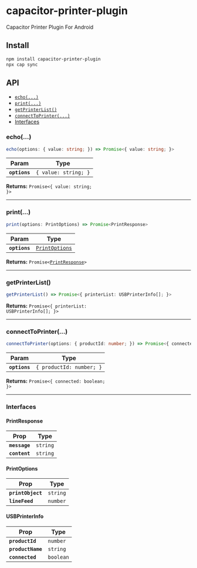 # capacitor-printer-plugin

Capacitor Printer Plugin For Android

## Install

```bash
npm install capacitor-printer-plugin
npx cap sync
```

## API

<docgen-index>

* [`echo(...)`](#echo)
* [`print(...)`](#print)
* [`getPrinterList()`](#getprinterlist)
* [`connectToPrinter(...)`](#connecttoprinter)
* [Interfaces](#interfaces)

</docgen-index>

<docgen-api>
<!--Update the source file JSDoc comments and rerun docgen to update the docs below-->

### echo(...)

```typescript
echo(options: { value: string; }) => Promise<{ value: string; }>
```

| Param         | Type                            |
| ------------- | ------------------------------- |
| **`options`** | <code>{ value: string; }</code> |

**Returns:** <code>Promise&lt;{ value: string; }&gt;</code>

--------------------


### print(...)

```typescript
print(options: PrintOptions) => Promise<PrintResponse>
```

| Param         | Type                                                  |
| ------------- | ----------------------------------------------------- |
| **`options`** | <code><a href="#printoptions">PrintOptions</a></code> |

**Returns:** <code>Promise&lt;<a href="#printresponse">PrintResponse</a>&gt;</code>

--------------------


### getPrinterList()

```typescript
getPrinterList() => Promise<{ printerList: USBPrinterInfo[]; }>
```

**Returns:** <code>Promise&lt;{ printerList: USBPrinterInfo[]; }&gt;</code>

--------------------


### connectToPrinter(...)

```typescript
connectToPrinter(options: { productId: number; }) => Promise<{ connected: boolean; }>
```

| Param         | Type                                |
| ------------- | ----------------------------------- |
| **`options`** | <code>{ productId: number; }</code> |

**Returns:** <code>Promise&lt;{ connected: boolean; }&gt;</code>

--------------------


### Interfaces


#### PrintResponse

| Prop          | Type                |
| ------------- | ------------------- |
| **`message`** | <code>string</code> |
| **`content`** | <code>string</code> |


#### PrintOptions

| Prop              | Type                |
| ----------------- | ------------------- |
| **`printObject`** | <code>string</code> |
| **`lineFeed`**    | <code>number</code> |


#### USBPrinterInfo

| Prop              | Type                 |
| ----------------- | -------------------- |
| **`productId`**   | <code>number</code>  |
| **`productName`** | <code>string</code>  |
| **`connected`**   | <code>boolean</code> |

</docgen-api>
